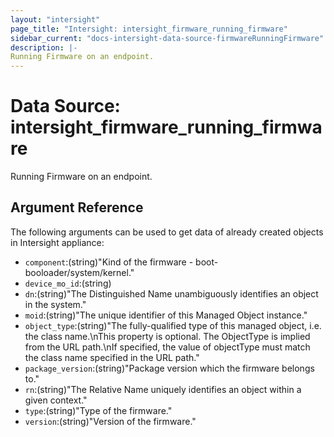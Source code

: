 ```yaml
---
layout: "intersight"
page_title: "Intersight: intersight_firmware_running_firmware"
sidebar_current: "docs-intersight-data-source-firmwareRunningFirmware"
description: |-
Running Firmware on an endpoint.
---
```


# Data Source: intersight_firmware_running_firmware
Running Firmware on an endpoint.
## Argument Reference
The following arguments can be used to get data of already created objects in Intersight appliance:
* `component`:(string)"Kind of the firmware - boot-booloader/system/kernel."
* `device_mo_id`:(string)
* `dn`:(string)"The Distinguished Name unambiguously identifies an object in the system."
* `moid`:(string)"The unique identifier of this Managed Object instance."
* `object_type`:(string)"The fully-qualified type of this managed object, i.e. the class name.\nThis property is optional. The ObjectType is implied from the URL path.\nIf specified, the value of objectType must match the class name specified in the URL path."
* `package_version`:(string)"Package version which the firmware belongs to."
* `rn`:(string)"The Relative Name uniquely identifies an object within a given context."
* `type`:(string)"Type of the firmware."
* `version`:(string)"Version of the firmware."
